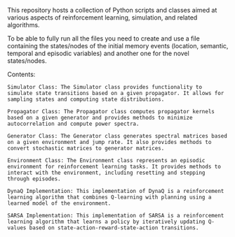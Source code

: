 This repository hosts a collection of Python scripts and classes aimed at various aspects of reinforcement learning, simulation, and related algorithms. 

To be able to fully run all the files you need to create and use a file containing the states/nodes of the initial memory events (location, semantic, temporal and episodic variables) and another one for the novel states/nodes. 

Contents:

    Simulator Class: The Simulator class provides functionality to simulate state transitions based on a given propagator. It allows for sampling states and computing state distributions.

    Propagator Class: The Propagator class computes propagator kernels based on a given generator and provides methods to minimize autocorrelation and compute power spectra.

    Generator Class: The Generator class generates spectral matrices based on a given environment and jump rate. It also provides methods to convert stochastic matrices to generator matrices.

    Environment Class: The Environment class represents an episodic environment for reinforcement learning tasks. It provides methods to interact with the environment, including resetting and stepping through episodes.

    DynaQ Implementation: This implementation of DynaQ is a reinforcement learning algorithm that combines Q-learning with planning using a learned model of the environment.

    SARSA Implementation: This implementation of SARSA is a reinforcement learning algorithm that learns a policy by iteratively updating Q-values based on state-action-reward-state-action transitions.
